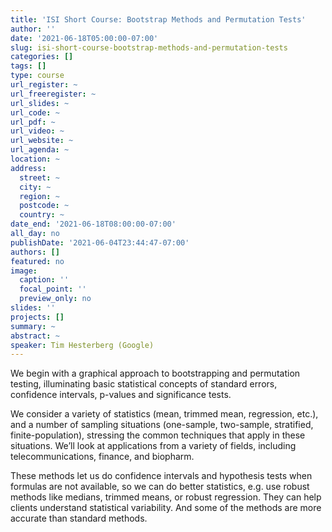 ```yaml
---
title: 'ISI Short Course: Bootstrap Methods and Permutation Tests'
author: ''
date: '2021-06-18T05:00:00-07:00'
slug: isi-short-course-bootstrap-methods-and-permutation-tests
categories: []
tags: []
type: course
url_register: ~
url_freeregister: ~
url_slides: ~
url_code: ~
url_pdf: ~
url_video: ~
url_website: ~
url_agenda: ~
location: ~
address:
  street: ~
  city: ~
  region: ~
  postcode: ~
  country: ~
date_end: '2021-06-18T08:00:00-07:00'
all_day: no
publishDate: '2021-06-04T23:44:47-07:00'
authors: []
featured: no
image:
  caption: ''
  focal_point: ''
  preview_only: no
slides: ''
projects: []
summary: ~
abstract: ~
speaker: Tim Hesterberg (Google)
---
```

<!--more-->
We begin with a graphical approach to bootstrapping and permutation testing, illuminating basic statistical concepts of standard errors, confidence intervals, p-values and significance tests.  

We consider a variety of statistics (mean, trimmed mean, regression, etc.), and a number of sampling situations (one-sample, two-sample, stratified, finite-population), stressing the common techniques that apply in these situations. We’ll look at applications from a variety of fields, including telecommunications, finance, and biopharm.  

These methods let us do confidence intervals and hypothesis tests when formulas are not available, so we can do better statistics, e.g. use robust methods like medians, trimmed means, or robust regression. They can help clients understand statistical variability. And some of the methods are more accurate than standard methods.  